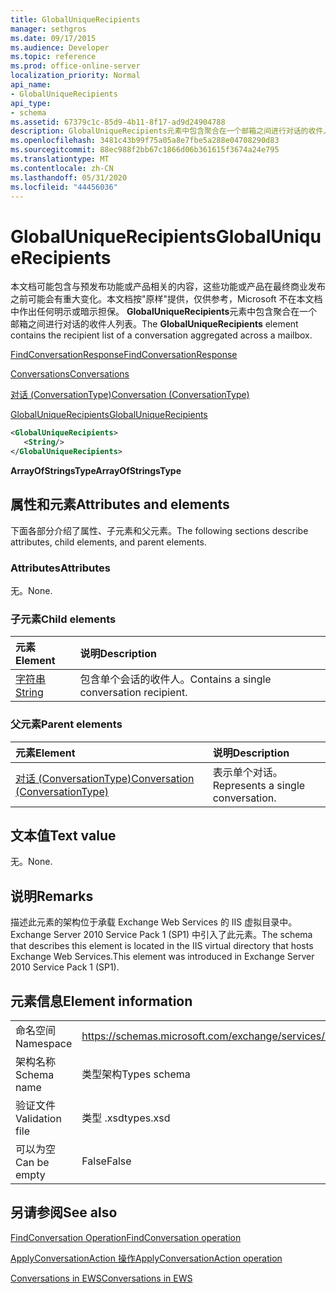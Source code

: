 ```yaml
---
title: GlobalUniqueRecipients
manager: sethgros
ms.date: 09/17/2015
ms.audience: Developer
ms.topic: reference
ms.prod: office-online-server
localization_priority: Normal
api_name:
- GlobalUniqueRecipients
api_type:
- schema
ms.assetid: 67379c1c-85d9-4b11-8f17-ad9d24904788
description: GlobalUniqueRecipients元素中包含聚合在一个邮箱之间进行对话的收件人列表。
ms.openlocfilehash: 3481c43b99f75a05a8e7fbe5a288e04708290d83
ms.sourcegitcommit: 88ec988f2bb67c1866d06b361615f3674a24e795
ms.translationtype: MT
ms.contentlocale: zh-CN
ms.lasthandoff: 05/31/2020
ms.locfileid: "44456036"
---
```

# <a name="globaluniquerecipients"></a><span data-ttu-id="10ac9-103">GlobalUniqueRecipients</span><span class="sxs-lookup"><span data-stu-id="10ac9-103">GlobalUniqueRecipients</span></span>

<span data-ttu-id="10ac9-104">本文档可能包含与预发布功能或产品相关的内容，这些功能或产品在最终商业发布之前可能会有重大变化。本文档按"原样"提供，仅供参考，Microsoft 不在本文档中作出任何明示或暗示担保。 **GlobalUniqueRecipients**元素中包含聚合在一个邮箱之间进行对话的收件人列表。</span><span class="sxs-lookup"><span data-stu-id="10ac9-104">The **GlobalUniqueRecipients** element contains the recipient list of a conversation aggregated across a mailbox.</span></span> 
  
[<span data-ttu-id="10ac9-105">FindConversationResponse</span><span class="sxs-lookup"><span data-stu-id="10ac9-105">FindConversationResponse</span></span>](findconversationresponse.md)
  
[<span data-ttu-id="10ac9-106">Conversations</span><span class="sxs-lookup"><span data-stu-id="10ac9-106">Conversations</span></span>](conversations-ex15websvcsotherref.md)
  
[<span data-ttu-id="10ac9-107">对话 (ConversationType)</span><span class="sxs-lookup"><span data-stu-id="10ac9-107">Conversation (ConversationType)</span></span>](conversation-conversationtype.md)
  
[<span data-ttu-id="10ac9-108">GlobalUniqueRecipients</span><span class="sxs-lookup"><span data-stu-id="10ac9-108">GlobalUniqueRecipients</span></span>](globaluniquerecipients.md)
  
```XML
<GlobalUniqueRecipients>
   <String/>
</GlobalUniqueRecipients>
```

 <span data-ttu-id="10ac9-109">**ArrayOfStringsType**</span><span class="sxs-lookup"><span data-stu-id="10ac9-109">**ArrayOfStringsType**</span></span>
## <a name="attributes-and-elements"></a><span data-ttu-id="10ac9-110">属性和元素</span><span class="sxs-lookup"><span data-stu-id="10ac9-110">Attributes and elements</span></span>

<span data-ttu-id="10ac9-111">下面各部分介绍了属性、子元素和父元素。</span><span class="sxs-lookup"><span data-stu-id="10ac9-111">The following sections describe attributes, child elements, and parent elements.</span></span>
  
### <a name="attributes"></a><span data-ttu-id="10ac9-112">Attributes</span><span class="sxs-lookup"><span data-stu-id="10ac9-112">Attributes</span></span>

<span data-ttu-id="10ac9-113">无。</span><span class="sxs-lookup"><span data-stu-id="10ac9-113">None.</span></span>
  
### <a name="child-elements"></a><span data-ttu-id="10ac9-114">子元素</span><span class="sxs-lookup"><span data-stu-id="10ac9-114">Child elements</span></span>

|<span data-ttu-id="10ac9-115">**元素**</span><span class="sxs-lookup"><span data-stu-id="10ac9-115">**Element**</span></span>|<span data-ttu-id="10ac9-116">**说明**</span><span class="sxs-lookup"><span data-stu-id="10ac9-116">**Description**</span></span>|
|:-----|:-----|
|[<span data-ttu-id="10ac9-117">字符串</span><span class="sxs-lookup"><span data-stu-id="10ac9-117">String</span></span>](string.md) <br/> |<span data-ttu-id="10ac9-118">包含单个会话的收件人。</span><span class="sxs-lookup"><span data-stu-id="10ac9-118">Contains a single conversation recipient.</span></span>  <br/> |
   
### <a name="parent-elements"></a><span data-ttu-id="10ac9-119">父元素</span><span class="sxs-lookup"><span data-stu-id="10ac9-119">Parent elements</span></span>

|<span data-ttu-id="10ac9-120">**元素**</span><span class="sxs-lookup"><span data-stu-id="10ac9-120">**Element**</span></span>|<span data-ttu-id="10ac9-121">**说明**</span><span class="sxs-lookup"><span data-stu-id="10ac9-121">**Description**</span></span>|
|:-----|:-----|
|[<span data-ttu-id="10ac9-122">对话 (ConversationType)</span><span class="sxs-lookup"><span data-stu-id="10ac9-122">Conversation (ConversationType)</span></span>](conversation-conversationtype.md) <br/> |<span data-ttu-id="10ac9-123">表示单个对话。</span><span class="sxs-lookup"><span data-stu-id="10ac9-123">Represents a single conversation.</span></span>  <br/> |
   
## <a name="text-value"></a><span data-ttu-id="10ac9-124">文本值</span><span class="sxs-lookup"><span data-stu-id="10ac9-124">Text value</span></span>

<span data-ttu-id="10ac9-125">无。</span><span class="sxs-lookup"><span data-stu-id="10ac9-125">None.</span></span>
  
## <a name="remarks"></a><span data-ttu-id="10ac9-126">说明</span><span class="sxs-lookup"><span data-stu-id="10ac9-126">Remarks</span></span>

<span data-ttu-id="10ac9-127">描述此元素的架构位于承载 Exchange Web Services 的 IIS 虚拟目录中。Exchange Server 2010 Service Pack 1 (SP1) 中引入了此元素。</span><span class="sxs-lookup"><span data-stu-id="10ac9-127">The schema that describes this element is located in the IIS virtual directory that hosts Exchange Web Services.This element was introduced in Exchange Server 2010 Service Pack 1 (SP1).</span></span>
  
## <a name="element-information"></a><span data-ttu-id="10ac9-128">元素信息</span><span class="sxs-lookup"><span data-stu-id="10ac9-128">Element information</span></span>

|||
|:-----|:-----|
|<span data-ttu-id="10ac9-129">命名空间</span><span class="sxs-lookup"><span data-stu-id="10ac9-129">Namespace</span></span>  <br/> |https://schemas.microsoft.com/exchange/services/2006/types  <br/> |
|<span data-ttu-id="10ac9-130">架构名称</span><span class="sxs-lookup"><span data-stu-id="10ac9-130">Schema name</span></span>  <br/> |<span data-ttu-id="10ac9-131">类型架构</span><span class="sxs-lookup"><span data-stu-id="10ac9-131">Types schema</span></span>  <br/> |
|<span data-ttu-id="10ac9-132">验证文件</span><span class="sxs-lookup"><span data-stu-id="10ac9-132">Validation file</span></span>  <br/> |<span data-ttu-id="10ac9-133">类型 .xsd</span><span class="sxs-lookup"><span data-stu-id="10ac9-133">types.xsd</span></span>  <br/> |
|<span data-ttu-id="10ac9-134">可以为空</span><span class="sxs-lookup"><span data-stu-id="10ac9-134">Can be empty</span></span>  <br/> |<span data-ttu-id="10ac9-135">False</span><span class="sxs-lookup"><span data-stu-id="10ac9-135">False</span></span>  <br/> |
   
## <a name="see-also"></a><span data-ttu-id="10ac9-136">另请参阅</span><span class="sxs-lookup"><span data-stu-id="10ac9-136">See also</span></span>



[<span data-ttu-id="10ac9-137">FindConversation Operation</span><span class="sxs-lookup"><span data-stu-id="10ac9-137">FindConversation operation</span></span>](findconversation-operation.md)
  
[<span data-ttu-id="10ac9-138">ApplyConversationAction 操作</span><span class="sxs-lookup"><span data-stu-id="10ac9-138">ApplyConversationAction operation</span></span>](applyconversationaction-operation.md)


[<span data-ttu-id="10ac9-139">Conversations in EWS</span><span class="sxs-lookup"><span data-stu-id="10ac9-139">Conversations in EWS</span></span>](https://msdn.microsoft.com/library/91e64629-db6c-4c94-9dcb-d386232e8467%28Office.15%29.aspx)

